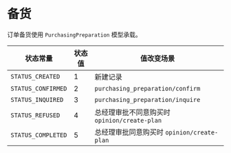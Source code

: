 # 备货
订单备货使用 `PurchasingPreparation` 模型承载。

状态常量 | 状态值 | 值改变场景
--------|----------|-------
`STATUS_CREATED` | 1 | 新建记录
`STATUS_CONFIRMED` | 2 | `purchasing_preparation/confirm`
`STATUS_INQUIRED` | 3 | `purchasing_preparation/inquire`
`STATUS_REFUSED` | 4 | 总经理审批不同意购买时 `opinion/create-plan`
`STATUS_COMPLETED` | 5 | 总经理审批同意购买时 `opinion/create-plan`

